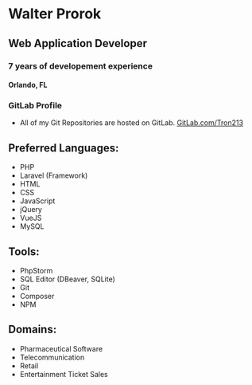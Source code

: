 # Walter Prorok
## Web Application Developer
### 7 years of developement experience
#### Orlando, FL

### GitLab Profile
* All of my Git Repositories are hosted on GitLab.
[GitLab.com/Tron213](https://gitlab.com/Tron213)


## Preferred Languages:
* PHP
* Laravel (Framework)
* HTML
* CSS
* JavaScript
* jQuery
* VueJS
* MySQL

## Tools:
* PhpStorm
* SQL Editor (DBeaver, SQLite)
* Git
* Composer
* NPM

## Domains:
* Pharmaceutical Software
* Telecommunication
* Retail
* Entertainment Ticket Sales

